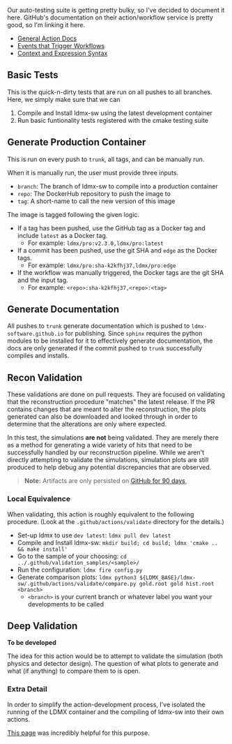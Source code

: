 
Our auto-testing suite is getting pretty bulky, so I've decided to document it here.
GitHub's documentation on their action/workflow service is pretty good,
so I'm linking it here.

- [General Action Docs](https://docs.github.com/en/actions)
- [Events that Trigger Workflows](https://docs.github.com/en/actions/reference/events-that-trigger-workflows)
- [Context and Expression Syntax](https://docs.github.com/en/actions/reference/context-and-expression-syntax-for-github-actions)

## Basic Tests

This is the quick-n-dirty tests that are run on all pushes to all branches.
Here, we simply make sure that we can

1. Compile and Install ldmx-sw using the latest development container
2. Run basic funtionality tests registered with the cmake testing suite

## Generate Production Container

This is run on every push to `trunk`, all tags, and can be manually run.

When it is manually run, the user must provide three inputs.

- `branch`: The branch of ldmx-sw to compile into a production container
- `repo`: The DockerHub repository to push the image to
- `tag`: A short-name to call the new version of this image

The image is tagged following the given logic.

- If a tag has been pushed, use the GitHub tag as a Docker tag and include `latest` as a Docker tag.
  - For example: `ldmx/pro:v2.3.0,ldmx/pro:latest`
- If a commit has been pushed, use the git SHA and `edge` as the Docker tags.
  - For example: `ldmx/pro:sha-k2kfhj37,ldmx/pro:edge`
- If the workflow was manually triggered, the Docker tags are the git SHA and the input tag.
  - For example: `<repo>:sha-k2kfhj37,<repo>:<tag>`

## Generate Documentation

All pushes to `trunk` generate documentation which is pushed to `ldmx-software.github.io` for publishing.
Since `sphinx` requires the python modules to be installed for it to effectively generate documentation,
the docs are only generated if the commit pushed to `trunk` successfully compiles and installs.

## Recon Validation

These validations are done on pull requests.
They are focused on validating that the reconstruction procedure "matches" the latest release.
If the PR contains changes that are meant to alter the reconstruction, 
the plots generated can also be downloaded and looked through in order to determine that the alterations are only where expected.

In this test, the simulations **are not** being validated.
They are merely there as a method for generating a wide variety of hits that need to be successfully handled by our reconstruction pipeline.
While we aren't directly attempting to validate the simulations,
simulation plots are still produced to help debug any potential discrepancies that are observed.

> **Note:** Artifacts are only persisted on 
> [GitHub for 90 days](https://docs.github.com/en/organizations/managing-organization-settings/configuring-the-retention-period-for-github-actions-artifacts-and-logs-in-your-organization),

### Local Equivalence

When validating, this action is roughly equivalent to the following procedure.
(Look at the `.github/actions/validate` directory for the details.)

- Set-up ldmx to use `dev latest`: `ldmx pull dev latest`
- Compile and Install ldmx-sw: `mkdir build; cd build; ldmx 'cmake .. && make install'`
- Go to the sample of your choosing: `cd ../.github/validation_samples/<sample>/`
- Run the configuration: `ldmx fire config.py`
- Generate comparison plots: `ldmx python3 ${LDMX_BASE}/ldmx-sw/.github/actions/validate/compare.py gold.root gold hist.root <branch>`
  - `<branch>` is your current branch or whatever label you want your developments to be called

## Deep Validation

**To be developed**

The idea for this action would be to attempt to validate the simulation (both physics and detector design).
The question of what plots to generate and what (if anything) to compare them to is open.

### Extra Detail

In order to simplify the action-development process,
I've isolated the running of the LDMX container and the
compiling of ldmx-sw into their own actions.

[This page](https://docs.github.com/en/actions/learn-github-actions/finding-and-customizing-actions#referencing-an-action-in-the-same-repository-where-a-workflow-file-uses-the-action)
was incredibly helpful for this purpose.

